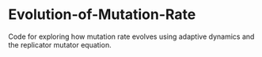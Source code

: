 # Evolution-of-Mutation-Rate
Code for exploring how mutation rate evolves using adaptive dynamics and the replicator mutator equation. 
